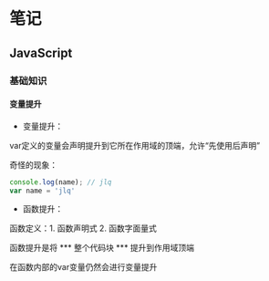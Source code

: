 # 笔记

## JavaScript

### 基础知识

#### 变量提升

- 变量提升：
  
var定义的变量会声明提升到它所在作用域的顶端，允许“先使用后声明”

奇怪的现象：

```js
console.log(name); // jlq
var name = 'jlq'
```

- 函数提升：

函数定义：1. 函数声明式 2. 函数字面量式

函数提升是将 *** 整个代码块 *** 提升到作用域顶端

在函数内部的var变量仍然会进行变量提升
